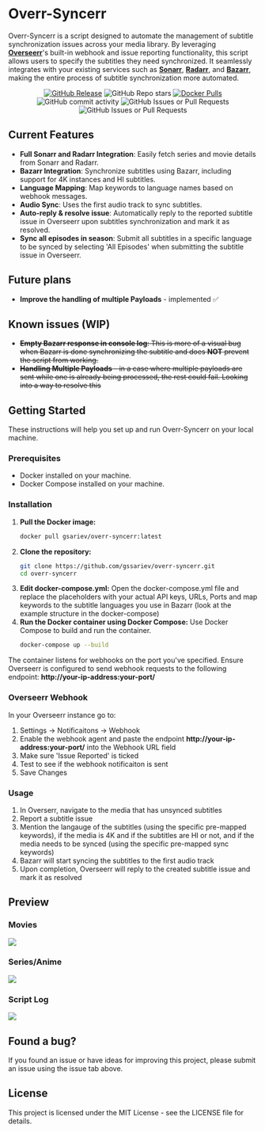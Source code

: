 # Overr-Syncerr

Overr-Syncerr is a script designed to automate the management of subtitle synchronization issues across your media library. By leveraging **[Overseerr](https://overseerr.dev)**'s built-in webhook and issue reporting functionality, this script allows users to specify the subtitles they need synchronized. It seamlessly integrates with your existing services such as **[Sonarr](https://sonarr.tv/)**, **[Radarr](https://radarr.video/)**, and **[Bazarr](https://www.bazarr.media)**, making the entire process of subtitle synchronization more automated.

<p align="center" >
  <a href="https://github.com/gssariev/overr-syncerr/releases"><img alt="GitHub Release" src="https://img.shields.io/github/v/release/gssariev/overr-syncerr?style=flat&logo=github&logoColor=white&label=Latest%20Release"></a>
  <picture><img alt="GitHub Repo stars" src="https://img.shields.io/github/stars/gssariev/overr-syncerr?style=flat&logo=github&logoColor=white&label=Stars"></picture>
  <a href="https://hub.docker.com/r/gsariev/overr-syncerr"><img alt="Docker Pulls" src="https://img.shields.io/docker/pulls/gsariev/overr-syncerr?style=flat&logo=docker&logoColor=white&label=Docker%20Pulls"></a>
  <picture><img alt="GitHub commit activity" src="https://img.shields.io/github/commit-activity/m/gssariev/overr-syncerr?style=flat&logo=github&logoColor=white&label=Commits"></picture>
  <picture><img alt="GitHub Issues or Pull Requests" src="https://img.shields.io/github/issues-closed/gssariev/overr-syncerr?style=flat&logo=github&logoColor=white"></picture>
  <picture><img alt="GitHub Issues or Pull Requests" src="https://img.shields.io/github/issues/gssariev/overr-syncerr?style=flat&logo=github&logoColor=white"></picture>
</p>


## Current Features

- **Full Sonarr and Radarr Integration**: Easily fetch series and movie details from Sonarr and Radarr.
- **Bazarr Integration**: Synchronize subtitles using Bazarr, including support for 4K instances and HI subtitles.
- **Language Mapping**: Map keywords to language names based on webhook messages.
- **Audio Sync**: Uses the first audio track to sync subtitles.
- **Auto-reply & resolve issue**: Automatically reply to the reported subtitle issue in Overseerr upon subtitles synchronization and mark it as resolved.
- **Sync all episodes in season**: Submit all subtitles in a specific language to be synced by selecting 'All Episodes' when submitting the subtitle issue in Overseerr.

## Future plans

- **Improve the handling of multiple Payloads** - implemented ✅

## Known issues (WIP)

- ~~**Empty Bazarr response in console log**: This is more of a visual bug when Bazarr is done synchronizing the subtitle and does **NOT** prevent the script from working.~~
- ~~**Handling Multiple Payloads** - in a case where multiple payloads are sent while one is already being processed, the rest could fail. Looking into a way to resolve this~~

## Getting Started

These instructions will help you set up and run Overr-Syncerr on your local machine.

### Prerequisites

- Docker installed on your machine.
- Docker Compose installed on your machine.

### Installation

1. **Pull the Docker image:**
   ```sh
   docker pull gsariev/overr-syncerr:latest
2. **Clone the repository:**
   ```sh
   git clone https://github.com/gssariev/overr-syncerr.git
   cd overr-syncerr
3. **Edit docker-compose.yml:**
   Open the docker-compose.yml file and replace the placeholders with your actual API keys, URLs, Ports and map keywords to the subtitle languages you use in Bazarr (look at the example structure in the docker-compose)
4. **Run the Docker container using Docker Compose:**
   Use Docker Compose to build and run the container.
   ```sh
   docker-compose up --build

The container listens for webhooks on the port you've specified. Ensure Overseerr is configured to send webhook requests to the following endpoint: **http://your-ip-address:your-port/**

### Overseerr Webhook

In your Overseerr instance go to:

1. Settings -> Notificaitons -> Webhook
2. Enable the webhook agent and paste the endpoint **http://your-ip-address:your-port/** into the Webhook URL field
3. Make sure 'Issue Reported' is ticked
4. Test to see if the webhook notificaiton is sent
5. Save Changes

### Usage

1. In Overserr, navigate to the media that has unsynced subtitles
2. Report a subtitle issue
3. Mention the langauge of the subtitles (using the specific pre-mapped keywords), if the media is 4K and if the subtitles are HI or not, and if the media needs to be synced (using the specific pre-mapped sync keywords)
4. Bazarr will start syncing the subtitles to the first audio track
5. Upon completion, Overseerr will reply to the created subtitle issue and mark it as resolved

## Preview

### Movies
<img src="./previews/movies.gif">

### Series/Anime
<img src="./previews/series.gif">

### Script Log
<img src="./previews/script_log.png">

## Found a bug?

If you found an issue or have ideas for improving this project, please submit an issue using the issue tab above.


## License
This project is licensed under the MIT License - see the LICENSE file for details.
   




